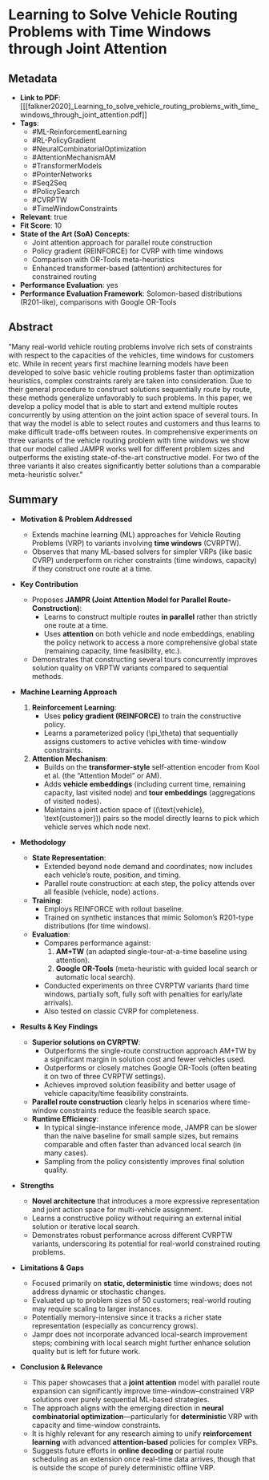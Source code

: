 # Learning to Solve Vehicle Routing Problems with Time Windows through Joint Attention

## Metadata
- **Link to PDF**: [[[falkner2020]_Learning_to_solve_vehicle_routing_problems_with_time_windows_through_joint_attention.pdf]]  
- **Tags**:  
  - #ML-ReinforcementLearning  
  - #RL-PolicyGradient  
  - #NeuralCombinatorialOptimization  
  - #AttentionMechanismAM  
  - #TransformerModels  
  - #PointerNetworks  
  - #Seq2Seq  
  - #PolicySearch  
  - #CVRPTW  
  - #TimeWindowConstraints  
- **Relevant**: true  
- **Fit Score**: 10  
- **State of the Art (SoA) Concepts**:  
  - Joint attention approach for parallel route construction  
  - Policy gradient (REINFORCE) for CVRP with time windows  
  - Comparison with OR-Tools meta-heuristics  
  - Enhanced transformer-based (attention) architectures for constrained routing  
- **Performance Evaluation**: yes  
- **Performance Evaluation Framework**: Solomon-based distributions (R201-like), comparisons with Google OR-Tools  

## Abstract

"Many real-world vehicle routing problems involve rich sets of constraints with respect to the capacities of the vehicles, time windows for customers etc. While in recent years first machine learning models have been developed to solve basic vehicle routing problems faster than optimization heuristics, complex constraints rarely are taken into consideration. Due to their general procedure to construct solutions sequentially route by route, these methods generalize unfavorably to such problems. In this paper, we develop a policy model that is able to start and extend multiple routes concurrently by using attention on the joint action space of several tours. In that way the model is able to select routes and customers and thus learns to make difficult trade-offs between routes. In comprehensive experiments on three variants of the vehicle routing problem with time windows we show that our model called JAMPR works well for different problem sizes and outperforms the existing state-of-the-art constructive model. For two of the three variants it also creates significantly better solutions than a comparable meta-heuristic solver."

## Summary
- **Motivation & Problem Addressed**  
  - Extends machine learning (ML) approaches for Vehicle Routing Problems (VRP) to variants involving **time windows** (CVRPTW).  
  - Observes that many ML-based solvers for simpler VRPs (like basic CVRP) underperform on richer constraints (time windows, capacity) if they construct one route at a time.  

- **Key Contribution**  
  - Proposes **JAMPR (Joint Attention Model for Parallel Route-Construction)**:  
    - Learns to construct multiple routes **in parallel** rather than strictly one route at a time.  
    - Uses **attention** on both vehicle and node embeddings, enabling the policy network to access a more comprehensive global state (remaining capacity, time feasibility, etc.).  
  - Demonstrates that constructing several tours concurrently improves solution quality on VRPTW variants compared to sequential methods.  

- **Machine Learning Approach**  
  1. **Reinforcement Learning**:  
     - Uses **policy gradient (REINFORCE)** to train the constructive policy.  
     - Learns a parameterized policy \(\pi_\theta\) that sequentially assigns customers to active vehicles with time-window constraints.  
  2. **Attention Mechanism**:  
     - Builds on the **transformer-style** self-attention encoder from Kool et al. (the “Attention Model” or AM).  
     - Adds **vehicle embeddings** (including current time, remaining capacity, last visited node) and **tour embeddings** (aggregations of visited nodes).  
     - Maintains a joint action space of \((\text{vehicle}, \text{customer})\) pairs so the model directly learns to pick which vehicle serves which node next.  

- **Methodology**  
  - **State Representation**:  
    - Extended beyond node demand and coordinates; now includes each vehicle’s route, position, and timing.  
    - Parallel route construction: at each step, the policy attends over all feasible (vehicle, node) actions.  
  - **Training**:  
    - Employs REINFORCE with rollout baseline.  
    - Trained on synthetic instances that mimic Solomon’s R201-type distributions (for time windows).  
  - **Evaluation**:  
    - Compares performance against:
      1. **AM+TW** (an adapted single-tour-at-a-time baseline using attention).  
      2. **Google OR-Tools** (meta-heuristic with guided local search or automatic local search).  
    - Conducted experiments on three CVRPTW variants (hard time windows, partially soft, fully soft with penalties for early/late arrivals).  
    - Also tested on classic CVRP for completeness.  

- **Results & Key Findings**  
  - **Superior solutions on CVRPTW**:  
    - Outperforms the single-route construction approach AM+TW by a significant margin in solution cost and fewer vehicles used.  
    - Outperforms or closely matches Google OR-Tools (often beating it on two of three CVRPTW settings).  
    - Achieves improved solution feasibility and better usage of vehicle capacity/time feasibility constraints.  
  - **Parallel route construction** clearly helps in scenarios where time-window constraints reduce the feasible search space.  
  - **Runtime Efficiency**:  
    - In typical single-instance inference mode, JAMPR can be slower than the naive baseline for small sample sizes, but remains comparable and often faster than advanced local search (in many cases).  
    - Sampling from the policy consistently improves final solution quality.  

- **Strengths**  
  - **Novel architecture** that introduces a more expressive representation and joint action space for multi-vehicle assignment.  
  - Learns a constructive policy without requiring an external initial solution or iterative local search.  
  - Demonstrates robust performance across different CVRPTW variants, underscoring its potential for real-world constrained routing problems.  

- **Limitations & Gaps**  
  - Focused primarily on **static, deterministic** time windows; does not address dynamic or stochastic changes.  
  - Evaluated up to problem sizes of 50 customers; real-world routing may require scaling to larger instances.  
  - Potentially memory-intensive since it tracks a richer state representation (especially as concurrency grows).  
  - Jampr does not incorporate advanced local-search improvement steps; combining with local search might further enhance solution quality but is left for future work.  

- **Conclusion & Relevance**  
  - This paper showcases that a **joint attention** model with parallel route expansion can significantly improve time-window–constrained VRP solutions over purely sequential ML-based strategies.  
  - The approach aligns with the emerging direction in **neural combinatorial optimization**—particularly for **deterministic** VRP with capacity and time-window constraints.  
  - It is highly relevant for any research aiming to unify **reinforcement learning** with advanced **attention-based** policies for complex VRPs.  
  - Suggests future efforts in **online decoding** or partial route scheduling as an extension once real-time data arrives, though that is outside the scope of purely deterministic offline VRP.  